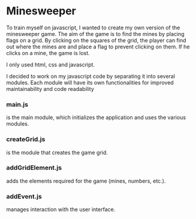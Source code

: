 # Minesweeper

To train myself on javascript, I wanted to create my own version of the minesweeper game. 
The aim of the game is to find the mines by placing flags on a grid. By clicking on the squares of the grid, the player can find out where the mines are and place a flag to prevent clicking on them. If he clicks on a mine, the game is lost.

I only used html, css and javascript. 

I decided to work on my javascript code by separating it into several modules. Each module will have its own functionalities for improved maintainability and code readability


### main.js
is the main module, which initializes the application and uses the various modules.

### createGrid.js 
is the module that creates the game grid.

### addGridElement.js 
adds the elements required for the game (mines, numbers, etc.).

### addEvent.js 
manages interaction with the user interface.